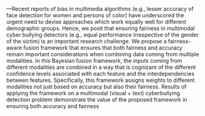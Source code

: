 —Recent reports of bias in multimedia algorithms  (e.g., lesser accuracy of face detection for women and persons of color) have underscored the urgent need to devise approaches
 which work equally well for different demographic groups.  Hence, we posit that ensuring fairness in multimodal cyber bullying detectors (e.g., equal performance irrespective of the
 gender of the victim) is an important research challenge. We propose a fairness-aware fusion framework that ensures that both fairness and accuracy remain important considerations
 when combining data coming from multiple modalities. In this Bayesian fusion framework, the inputs coming from  different modalities are combined in a way that is cognizant
 of the different confidence levels associated with each feature  and the interdependencies between features. Specifically, this framework assigns weights to different modalities not just
 based on accuracy but also their fairness. Results of applying  the framework on a multimodal (visual + text) cyberbullying detection problem demonstrate the value of the proposed
 framework in ensuring both accuracy and fairness
